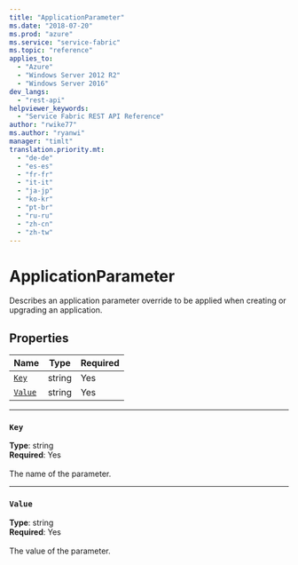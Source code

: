 ```yaml
---
title: "ApplicationParameter"
ms.date: "2018-07-20"
ms.prod: "azure"
ms.service: "service-fabric"
ms.topic: "reference"
applies_to: 
  - "Azure"
  - "Windows Server 2012 R2"
  - "Windows Server 2016"
dev_langs: 
  - "rest-api"
helpviewer_keywords: 
  - "Service Fabric REST API Reference"
author: "rwike77"
ms.author: "ryanwi"
manager: "timlt"
translation.priority.mt: 
  - "de-de"
  - "es-es"
  - "fr-fr"
  - "it-it"
  - "ja-jp"
  - "ko-kr"
  - "pt-br"
  - "ru-ru"
  - "zh-cn"
  - "zh-tw"
---
```

# ApplicationParameter

Describes an application parameter override to be applied when creating or upgrading an application.

## Properties
| Name | Type | Required |
| --- | --- | --- |
| [`Key`](#key) | string | Yes |
| [`Value`](#value) | string | Yes |

____
### `Key`
__Type__: string <br/>
__Required__: Yes<br/>
<br/>
The name of the parameter.

____
### `Value`
__Type__: string <br/>
__Required__: Yes<br/>
<br/>
The value of the parameter.
